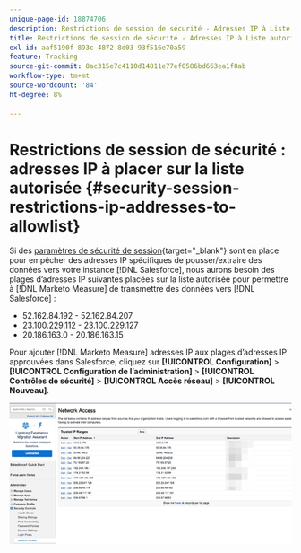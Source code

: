 ```yaml
---
unique-page-id: 18874706
description: Restrictions de session de sécurité - Adresses IP à Liste autorisée - Marketo Measure - Documentation du produit
title: Restrictions de session de sécurité - Adresses IP à Liste autorisée
exl-id: aaf5190f-893c-4872-8d03-93f516e70a59
feature: Tracking
source-git-commit: 8ac315e7c4110d14811e77ef0586bd663ea1f8ab
workflow-type: tm+mt
source-wordcount: '84'
ht-degree: 8%

---
```


# Restrictions de session de sécurité : adresses IP à placer sur la liste autorisée {#security-session-restrictions-ip-addresses-to-allowlist}

Si des [ paramètres de sécurité de session](https://help.salesforce.com/articleView?id=admin_sessions.htm&amp;type=0){target="_blank"} sont en place pour empêcher des adresses IP spécifiques de pousser/extraire des données vers votre instance [!DNL Salesforce], nous aurons besoin des plages d’adresses IP suivantes placées sur la liste autorisée pour permettre à [!DNL Marketo Measure] de transmettre des données vers [!DNL Salesforce] :

* 52.162.84.192 - 52.162.84.207
* 23.100.229.112 - 23.100.229.127
* 20.186.163.0 - 20.186.163.15

Pour ajouter [!DNL Marketo Measure] adresses IP aux plages d’adresses IP approuvées dans Salesforce, cliquez sur **[!UICONTROL Configuration]** > **[!UICONTROL Configuration de l’administration]** > **[!UICONTROL Contrôles de sécurité]** > **[!UICONTROL Accès réseau]** > **[!UICONTROL Nouveau]**.

![](assets/1.png)
